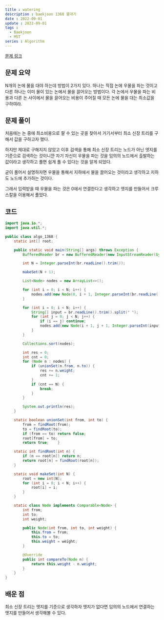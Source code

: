 ```yaml
---
title : watering
description : baekjoon 1368 물대기
date : 2022-09-01
update : 2022-09-01
tags :
  - Baekjoon
  - MST
series : Algorithm
---
```


[문제 링크](https://www.acmicpc.net/problem/1368)

## 문제 요약

N개의 논에 물을 대야 하는데 방법이 2가지 있다.
하나는 직접 논에 우물을 파는 것이고 다른 하나는 이미 물이 있는 논에서 물을 끌어오는 방법이다.
각 논에서 우물을 파는 비용과 다른 논 사이에서 물을 끌어오는 비용이 주어질 때 모든 논에 물을 대는 최소값을 구하여라.

## 문제 풀이

처음에는 논 중에 최소비용으로 팔 수 있는 곳을 찾아서 거기서부터 최소 신장 트리를 구해서 값을 구하고자 했다.

하지만 제대로 구해지지 않았고 이후 검색을 통해 최소 신장 트리는 노드가 아닌 엣지를 기준으로 검색하는 것이니깐 자기 자신이 우물을 파는 것을 임의의 노드에서 출발하는 값이라고 생각하고 풀면 쉽게 풀 수 있다는 것을 알게 되었다.

굳이 풀어서 설명하자면 우물을 통해서 지하에서 물을 끌어오는 것이라고 생각하고 지하도 노드에 추가하는 것이다.

그래서 입력받을 때 우물을 파는 것은 0에서 연결한다고 생각하고 엣지를 만들어서 크루스칼을 이용해서 풀었다.

## 코드

```java
import java.io.*;
import java.util.*;

public class algo_1368 {
    static int[] root;

    public static void main(String[] args) throws Exception {
        BufferedReader br = new BufferedReader(new InputStreamReader(System.in));

        int N = Integer.parseInt(br.readLine().trim());

        makeSet(N + 1);

        List<Node> nodes = new ArrayList<>();

        for (int i = 0; i < N; i++) {
            nodes.add(new Node(0, i + 1, Integer.parseInt(br.readLine().trim())));
        }

        for (int i = 0; i < N; i++) {
            String[] input = br.readLine().trim().split(" ");
            for (int j = 0; j < N; j++) {
                if (i == j) continue;
                nodes.add(new Node(i + 1, j + 1, Integer.parseInt(input[j])));
            }
        }

        Collections.sort(nodes);

        int res = 0;
        int cnt = 0;
        for (Node n : nodes) {
            if (unionSet(n.from, n.to)) {
                res += n.weight;
                cnt += 1;
            }
            if (cnt == N) {
                break;
            }
        }

        System.out.println(res);
    }

    static boolean unionSet(int from, int to) {
        from = findRoot(from);
        to = findRoot(to);
        if (from == to) return false;
        root[from] = to;
        return true;    }

    static int findRoot(int n) {
        if (n == root[n]) return n;
        return root[n] = findRoot(root[n]);
    }

    static void makeSet(int N) {
        root = new int[N];
        for (int i = 0; i < N; i++) {
            root[i] = i;
        }
    }

    static class Node implements Comparable<Node> {
        int from;
        int to;
        int weight;

        public Node(int from, int to, int weight) {
            this.from = from;
            this.to = to;
            this.weight = weight;
        }

        @Override
        public int compareTo(Node n) {
            return this.weight - n.weight;
        }
    }
}
```


## 배운 점

최소 신장 트리는 엣지를 기준으로 생각하자 엣지가 없다면 임의의 노드에서 연결하는 엣지를 만들어서 생각해볼 수 있다.
